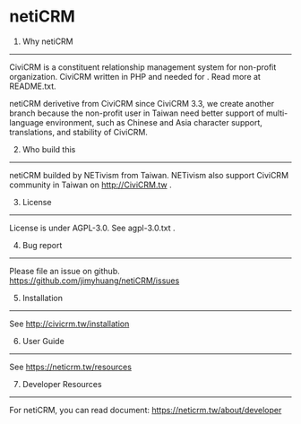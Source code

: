 netiCRM
==============

1. Why netiCRM
--------------
CiviCRM is a constituent relationship management system for non-profit organization. 
CiviCRM written in PHP and needed for  . Read more at README.txt.

netiCRM derivetive from CiviCRM since CiviCRM 3.3, we create another branch because the non-profit user in Taiwan need better support of multi-language environment, such as Chinese and Asia character support, translations, and stability of CiviCRM.


2. Who build this
--------------
netiCRM builded by NETivism from Taiwan.
NETivism also support CiviCRM community in Taiwan on http://CiviCRM.tw .


3. License
--------------
License is under AGPL-3.0. See agpl-3.0.txt .


4. Bug report
--------------
Please file an issue on github.
https://github.com/jimyhuang/netiCRM/issues


5. Installation
--------------
See http://civicrm.tw/installation


6. User Guide
--------------
See https://neticrm.tw/resources


7. Developer Resources
--------------
For netiCRM, you can read document:
https://neticrm.tw/about/developer


